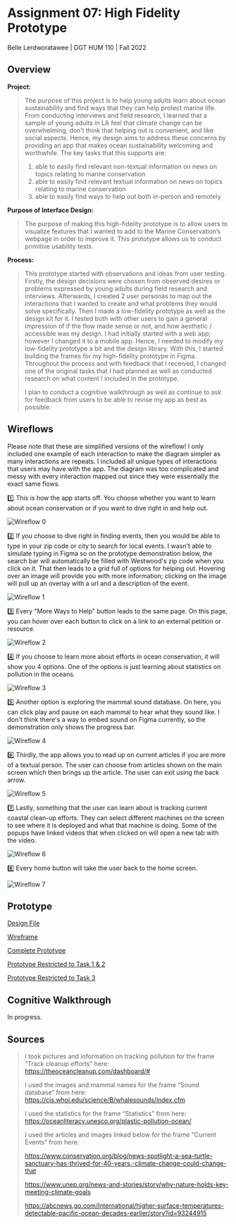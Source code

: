 # Assignment 07: High Fidelity Prototype

Belle Lerdworatawee | DGT HUM 110 | Fall 2022

## Overview
**Project:** 
> The purpose of this project is to help young adults learn about ocean sustainability and find ways that they can help protect marine life. From conducting interviews and field research, I learned that a sample of young adults in LA feel that climate change can be overwhelming, don’t think that helping out is convenient, and like social aspects. Hence, my design aims to address these concerns by providing an app that makes ocean sustainability welcoming and worthwhile. The key tasks that this supports are:
> 1. able to easily find relevant non-textual information on news on topics relating to marine conservation
> 2. able to easily find relevant textual information on news on topics relating to marine conservation
> 3. able to easily find ways to help out both in-person and remotely

**Purpose of Interface Design:**
> The purpose of making this high-fidelity prototype is to allow users to visualize  features that I wanted to add to the Marine Conservation’s webpage in order to improve it. This prototype allows us to conduct primitive usability tests.

**Process:**  
> This prototype started with observations and ideas from user testing. Firstly, the design decisions were chosen from observed desires or problems expressed by young adults during field research and interviews. Afterwards, I created 2 user personas to map out the interactions that I wanted to create and what problems they would solve specifically. Then I made a low-fidelity prototype as well as the design kit for it. I tested both with other users to gain a general impression of if the flow made sense or not, and how aesthetic / accessible was my design. I had initially started with a web app; however I changed it to a mobile app. Hence, I needed to modify my low-fidelity prototype a bit and the design library. With this, I started building the frames for my high-fidelity prototype in Figma. Throughout the process and with feedback that I received, I changed one of the original tasks that I had planned as well as conducted research on what content I included in the prototype.
>
> I plan to conduct a cognitive walkthrough as well as continue to ask for feedback from users to be able to revise my app as best as possible. 

## Wireflows
Please note that these are simplified versions of the wireflow! I only included one example of each interaction to make the diagram simpler as many interactions are repeats. I included all unique types of interactions that users may have with the app. The diagram was too complicated and messy with every interaction mapped out since they were essentially the exact same flows.

:one: This is how the app starts off. You choose whether you want to learn about ocean conservation or if you want to dive right in and help out.

![Wireflow 0](./images/wireflow0.png)

:two: If you choose to dive right in finding events, then you would be able to type in your zip code or city to search for local events. I wasn't able to simulate typing in Figma so on the prototype demonstration below, the search bar will automatically be filled with Westwood's zip code when you click on it. That then leads to a grid full of options for helping out. Hovering over an image will provide you with more information; clicking on the image will pull up an overlay with a url and a description of the event.

![Wireflow 1](./images/wireflow1.png)

:three: Every "More Ways to Help" button leads to the same page. On this page, you can hover over each button to click on a link to an external petition or resource.

![Wireflow 2](./images/wireflow2.png)

:four: If you choose to learn more about efforts in ocean conservation, it will show you 4 options. One of the options is just learning about statistics on pollution in the oceans. 

![Wireflow 3](./images/wireflow3.png)

:five: Another option is exploring the mammal sound database. On here, you can click play and pause on each mammal to hear what they sound like. I don't think there's a way to embed sound on Figma currently, so the demonstration only shows the progress bar. 

![Wireflow 4](./images/wireflow4.png)

:six: Thirdly, the app allows you to read up on current articles if you are more of a textual person. The user can choose from articles shown on the main screen which then brings up the article. The user can exit using the back arrow.

![Wireflow 5](./images/wireflow5.png)

:seven: Lastly, something that the user can learn about is tracking current coastal clean-up efforts. They can select different machines on the screen to see where it is deployed and what that machine is doing. Some of the popups have linked videos that when clicked on will open a new tab with the video.

![Wireflow 6](./images/wireflow6.png)

:eight: Every home button will take the user back to the home screen.

![Wireflow 7](./images/wireflow7.png)

## Prototype
[Design File](https://www.figma.com/file/nOk5ic4m1PlpO12fS6Q99V/Prototype-Demo?node-id=86%3A124&t=zl0kpMz17ORfKtEF-1)

[Wireframe](https://www.figma.com/file/nOk5ic4m1PlpO12fS6Q99V/Prototype-Demo?node-id=205%3A480&t=zl0kpMz17ORfKtEF-0)

[Complete Prototype](https://www.figma.com/proto/nOk5ic4m1PlpO12fS6Q99V/Prototype-Demo?node-id=86%3A124&scaling=scale-down&page-id=86%3A124&starting-point-node-id=86%3A862)

[Prototype Restricted to Task 1 & 2](https://www.figma.com/proto/nOk5ic4m1PlpO12fS6Q99V/Prototype-Demo?node-id=205%3A1303&scaling=scale-down&page-id=205%3A1238&starting-point-node-id=205%3A1303)

[Prototype Restricted to Task 3](https://www.figma.com/proto/nOk5ic4m1PlpO12fS6Q99V/Prototype-Demo?node-id=205%3A1996&scaling=scale-down&page-id=205%3A1996&starting-point-node-id=205%3A2061)

## Cognitive Walkthrough
In progress.

## Sources
> I took pictures and information on tracking pollution for the frame “Track cleanup efforts” here: https://theoceancleanup.com/dashboard/# 
> 
> I used the images and mammal names for the frame “Sound database” from here: https://cis.whoi.edu/science/B/whalesounds/index.cfm 
>
> I used the statistics for the frame “Statistics” from here: https://oceanliteracy.unesco.org/plastic-pollution-ocean/ 
>
> I used the articles and images linked below for the frame “Current Events” from here:
>
> https://www.conservation.org/blog/news-spotlight-a-sea-turtle-sanctuary-has-thrived-for-40-years.-climate-change-could-change-that 
> 
> https://www.unep.org/news-and-stories/story/why-nature-holds-key-meeting-climate-goals 
> 
> https://abcnews.go.com/International/higher-surface-temperatures-detectable-pacific-ocean-decades-earlier/story?id=93244915 
